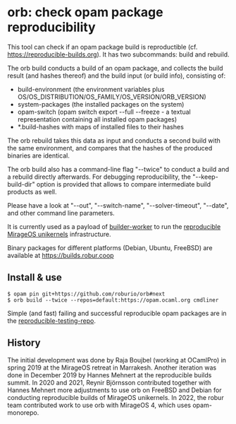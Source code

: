 # orb: check opam package reproducibility

This tool can check if an opam package build is reproductible (cf.
https://reproducible-builds.org). It has two subcommands: build and rebuild.

The orb build conducts a build of an opam package, and collects the build result
(and hashes thereof) and the build input (or build info), consisting of:
- build-environment (the environment variables plus OS/OS_DISTRIBUTION/OS_FAMILY/OS_VERSION/ORB_VERSION)
- system-packages (the installed packages on the system)
- opam-switch (opam switch export --full --freeze - a textual representation containing all installed opam packages)
- *.build-hashes with maps of installed files to their hashes

The orb rebuild takes this data as input and conducts a second build with the same environment, and compares that the hashes of the produced binaries are identical.

The orb build also has a command-line flag "--twice" to conduct a build and a
rebuild directly afterwards. For debugging reproducibility, the "--keep-build-dir"
option is provided that allows to compare intermediate build products as well.

Please have a look at "--out", "--switch-name",
"--solver-timeout", "--date", and other command line parameters.

It is currently used as a payload of
[builder-worker](https://github.com/roburio/builder) to run the
[reproducible MirageOS unikernels](https://builds.robur.coop) infrastructure.

Binary packages for different platforms (Debian, Ubuntu, FreeBSD) are available
at https://builds.robur.coop

## Install & use

```
$ opam pin git+https://github.com/roburio/orb#next
$ orb build --twice --repos=default:https://opam.ocaml.org cmdliner
```

Simple (and fast) failing and successful reproducible opam packages are in the
[reproducible-testing-repo](https://github.com/roburio/reproducible-testing-repo).

## History

The initial development was done by Raja Boujbel (working at OCamlPro) in spring 2019 at the MirageOS retreat in Marrakesh.
Another iteration was done in December 2019 by Hannes Mehnert at the reproducible builds summit.
In 2020 and 2021, Reynir Björnsson contributed together with Hannes Mehnert more adjustments to use orb on FreeBSD and Debian for conducting reproducible builds of MirageOS unikernels.
In 2022, the robur team contributed work to use orb with MirageOS 4, which uses opam-monorepo.
